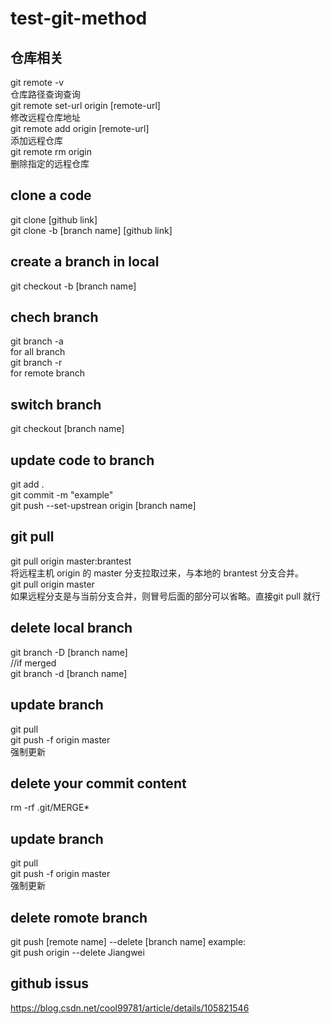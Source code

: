 # test-git-method

## 仓库相关
git remote -v\
仓库路径查询查询\
git remote set-url origin [remote-url]\
修改远程仓库地址\
git remote add origin [remote-url]\
添加远程仓库\
git remote rm origin\
删除指定的远程仓库

## clone a code
git clone [github link]\
git clone -b [branch name] [github link]

## create a branch in local
git checkout -b [branch name]

## chech branch
git branch -a \
for all branch \
git branch -r \
for remote branch

## switch branch
git checkout [branch name]

## update code to branch
git add .\
git commit -m "example"\
git push --set-upstrean origin [branch name]

## git pull
git pull origin master:brantest\
将远程主机 origin 的 master 分支拉取过来，与本地的 brantest 分支合并。\
git pull origin master\
如果远程分支是与当前分支合并，则冒号后面的部分可以省略。直接git pull 就行

## delete local branch
git branch -D [branch name]\
//if merged\
git branch -d [branch name]

## update branch
git pull\
git push -f origin master\
强制更新

## delete your commit content
rm -rf .git/MERGE*

## update branch
git pull\
git push -f origin master\
强制更新

## delete romote branch
git push [remote name] --delete [branch name]
example:\
git push origin --delete Jiangwei

## github issus
https://blog.csdn.net/cool99781/article/details/105821546


  
